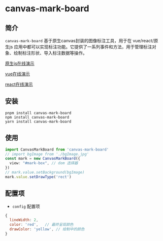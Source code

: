 # canvas-mark-board

## 简介
`canvas-mark-board` 基于原生canvas封装的图像标注工具，用于在 vue/react/原生js 应用中都可以实现标注功能。它提供了一系列事件和方法，用于管理标注对象、绘制标注形状、导入标注数据等操作。

[原生js在线演示]()

[vue在线演示]()

[react在线演示]()


## 安装
```shell
pnpm install canvas-mark-board
npm install canvas-mark-board
yarn install canvas-mark-board

```
## 使用
```typescript
import CanvasMarkBoard from 'canvas-mark-board'
// import bgImage from './bgImage.jpg'
const mark = new CanvasMarkBoard({
  view: "#mark-box", // dom 选择器
})
// mark.value.setBackground(bgImage)
mark.value.setDrawType('rect')
```

## 配置项
- `config` 配置项
```javascript
{
  lineWidth: 2,
  color: 'red',   // 最终呈现颜色
  drawColor: 'yellow', // 绘制中的颜色
}
```
